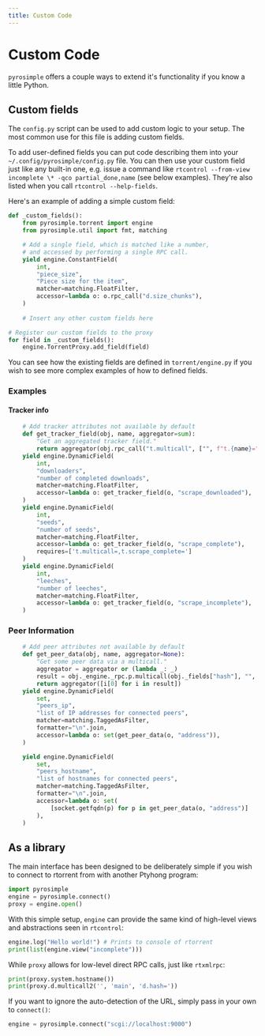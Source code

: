 ```yaml
---
title: Custom Code
---
```


# Custom Code

`pyrosimple` offers a couple ways to extend it's functionality if you know a little Python.

## Custom fields

The ``config.py`` script can be used to add
custom logic to your setup. The most common use for this file is adding
custom fields.

To add user-defined fields you can put code describing them into your
``~/.config/pyrosimple/config.py`` file. You can then use your custom field just
like any built-in one, e.g. issue a command like
``rtcontrol --from-view incomplete \* -qco partial_done,name`` (see
below examples). They're also listed when you call
``rtcontrol --help-fields``.

Here's an example of adding a simple custom field:

```python
def _custom_fields():
    from pyrosimple.torrent import engine
    from pyrosimple.util import fmt, matching

    # Add a single field, which is matched like a number,
    # and accessed by performing a single RPC call.
    yield engine.ConstantField(
        int,
        "piece_size",
        "Piece size for the item",
        matcher=matching.FloatFilter,
        accessor=lambda o: o.rpc_call("d.size_chunks"),
    )
    
    # Insert any other custom fields here

# Register our custom fields to the proxy
for field in _custom_fields():
    engine.TorrentProxy.add_field(field)
```

You can see how the existing fields are defined in `torrent/engine.py` if
you wish to see more complex examples of how to defined fields.

### Examples

#### Tracker info

```python
    # Add tracker attributes not available by default
    def get_tracker_field(obj, name, aggregator=sum):
        "Get an aggregated tracker field."
        return aggregator(obj.rpc_call("t.multicall", ["", f"t.{name}="])[0])
    yield engine.DynamicField(
        int,
        "downloaders",
        "number of completed downloads",
        matcher=matching.FloatFilter,
        accessor=lambda o: get_tracker_field(o, "scrape_downloaded"),
    )
    yield engine.DynamicField(
        int,
        "seeds",
        "number of seeds",
        matcher=matching.FloatFilter,
        accessor=lambda o: get_tracker_field(o, "scrape_complete"),
        requires=['t.multicall=,t.scrape_complete=']
    )
    yield engine.DynamicField(
        int,
        "leeches",
        "number of leeches",
        matcher=matching.FloatFilter,
        accessor=lambda o: get_tracker_field(o, "scrape_incomplete"),
    )
```

### Peer Information

```python
    # Add peer attributes not available by default
    def get_peer_data(obj, name, aggregator=None):
        "Get some peer data via a multicall."
        aggregator = aggregator or (lambda _: _)
        result = obj._engine._rpc.p.multicall(obj._fields["hash"], "", "p.%s=" % name)
        return aggregator([i[0] for i in result])
    yield engine.DynamicField(
        set,
        "peers_ip",
        "list of IP addresses for connected peers",
        matcher=matching.TaggedAsFilter,
        formatter="\n".join,
        accessor=lambda o: set(get_peer_data(o, "address")),
    )

    yield engine.DynamicField(
        set,
        "peers_hostname",
        "list of hostnames for connected peers",
        matcher=matching.TaggedAsFilter,
        formatter="\n".join,
        accessor=lambda o: set(
            [socket.getfqdn(p) for p in get_peer_data(o, "address")]
        ),
    )
```

## As a library

The main interface has been designed to be deliberately simple if you wish to connect to rtorrent
from with another Ptyhong program:

```python
import pyrosimple
engine = pyrosimple.connect()
proxy = engine.open()
```

With this simple setup, `engine` can provide the same kind of high-level views and abstractions
seen in `rtcontrol`:

```python
engine.log("Hello world!") # Prints to console of rtorrent
print(list(engine.view("incomplete")))
```

While `proxy` allows for low-level direct RPC calls, just like `rtxmlrpc`:

```python
print(proxy.system.hostname())
print(proxy.d.multicall2('', 'main', 'd.hash='))
```

If you want to ignore the auto-detection of the URL, simply pass in your own to `connect()`:

```python
engine = pyrosimple.connect("scgi://localhost:9000")
```
